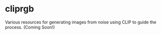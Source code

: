 # cliprgb
Various resources for generating images from noise using CLIP to guide the process. (Coming Soon!)

